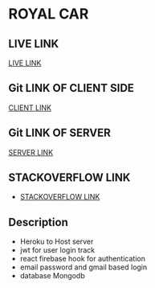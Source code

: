 # ROYAL CAR

## LIVE LINK
[LIVE LINK](https://inventory-dba54.web.app/)

## Git LINK OF CLIENT SIDE
[CLIENT LINK](https://github.com/ProgrammingHeroWC4/warehouse-management-client-side-jahidulis)

## Git LINK OF SERVER
[SERVER LINK](https://github.com/ProgrammingHeroWC4/warehouse-management-server-side-jahidulis)

## STACKOVERFLOW LINK
* [STACKOVERFLOW LINK](https://stackoverflow.com/questions/72229615/daisy-ui-custom-theme-not-working-after-importing)



## Description
  * Heroku to Host server
  * jwt for user login track
  * react firebase hook for authentication 
  * email password and gmail based login
  * database Mongodb
 

